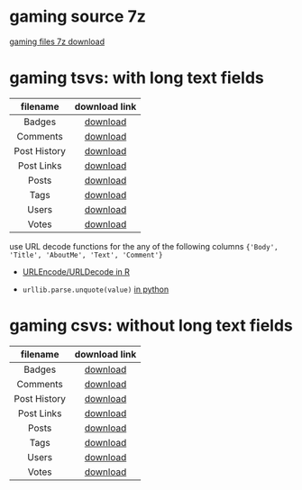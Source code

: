 
# gaming source 7z

[gaming files 7z download](https://archive.org/download/stackexchange/gaming.stackexchange.com.7z)


# gaming tsvs: with long text fields 

|filename | download link |
|:---:|:---:|
| Badges | [download](https://godzillasinastorage.blob.core.windows.net/data/gaming/tsv/Badges_text.tsv) |
| Comments | [download](https://godzillasinastorage.blob.core.windows.net/data/gaming/tsv/Comments_text.tsv) |
| Post History | [download](https://godzillasinastorage.blob.core.windows.net/data/gaming/tsv/PostHistory_text.tsv) |
| Post Links | [download](https://godzillasinastorage.blob.core.windows.net/data/gaming/tsv/PostLinks_text.tsv) |
| Posts | [download](https://godzillasinastorage.blob.core.windows.net/data/gaming/tsv/Posts_text.tsv) |
| Tags | [download](https://godzillasinastorage.blob.core.windows.net/data/gaming/tsv/Tags_text.tsv) |
| Users | [download](https://godzillasinastorage.blob.core.windows.net/data/gaming/tsv/Users_text.tsv) |
| Votes | [download](https://godzillasinastorage.blob.core.windows.net/data/gaming/tsv/Votes_text.tsv) |    

use URL decode functions for the any of the following columns `{'Body', 'Title', 'AboutMe', 'Text', 'Comment'}`

- [URLEncode/URLDecode in R](https://www.rdocumentation.org/packages/utils/versions/3.6.2/topics/URLencode)

- `urllib.parse.unquote(value)` [in python](https://docs.python.org/3/library/urllib.parse.html#module-urllib.parse)

# gaming csvs: without long text fields

|filename | download link |
|:---:|:---:|
| Badges | [download](https://godzillasinastorage.blob.core.windows.net/data/gaming/csv/Badges.csv) |
| Comments | [download](https://godzillasinastorage.blob.core.windows.net/data/gaming/csv/Comments.csv) |
| Post History | [download](https://godzillasinastorage.blob.core.windows.net/data/gaming/csv/PostHistory.csv) |
| Post Links | [download](https://godzillasinastorage.blob.core.windows.net/data/gaming/csv/PostLinks.csv) |
| Posts | [download](https://godzillasinastorage.blob.core.windows.net/data/gaming/csv/Posts.csv) |
| Tags | [download](https://godzillasinastorage.blob.core.windows.net/data/gaming/csv/Tags.csv) |
| Users | [download](https://godzillasinastorage.blob.core.windows.net/data/gaming/csv/Users.csv) |
| Votes | [download](https://godzillasinastorage.blob.core.windows.net/data/gaming/csv/Votes.csv) |    